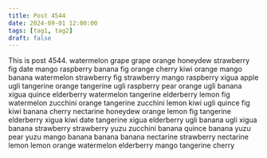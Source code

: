 ```yaml
---
title: Post 4544
date: 2024-09-01 12:00:00
tags: [tag1, tag2]
draft: false
---
```

This is post 4544.
watermelon
grape
grape
orange
honeydew
strawberry
fig
date
mango
raspberry
banana
fig
orange
cherry
kiwi
orange
mango
banana
watermelon
strawberry
fig
strawberry
mango
raspberry
xigua
apple
ugli
tangerine
orange
tangerine
ugli
raspberry
pear
orange
ugli
banana
xigua
quince
elderberry
watermelon
tangerine
elderberry
lemon
fig
watermelon
zucchini
orange
tangerine
zucchini
lemon
kiwi
ugli
quince
fig
kiwi
banana
cherry
nectarine
honeydew
orange
lemon
fig
tangerine
elderberry
xigua
kiwi
date
tangerine
xigua
elderberry
ugli
banana
ugli
xigua
banana
strawberry
strawberry
yuzu
zucchini
banana
quince
banana
yuzu
pear
yuzu
mango
banana
banana
banana
nectarine
strawberry
nectarine
lemon
lemon
orange
watermelon
elderberry
mango
tangerine
cherry
